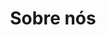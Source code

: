 ---
view: page
title: Sobre nós
description: Plataforma de artigos e vídeo sobre desenvolvimento web e estilo de vida, focado em Javascript, HTML e acessibilidade, Vue.js, empreendedorismo e produtividade.
excerpt: Fazendo o desenvolvimento da web ainda mais interessante
ctaContact: true
---
